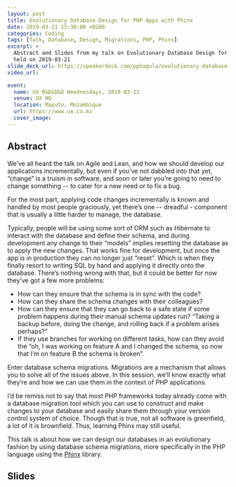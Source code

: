 ```yaml
---
layout: post
title: Evolutionary Database Design for PHP Apps with Phinx
date: 2019-03-21 15:30:00 +0200
categories: Coding
tags: [Talk, Database, Design, Migrations, PHP, Phinx]
excerpt: >
  Abstract and Slides from my talk on Evolutionary Database Design for PHP Apps with Phinx presented at the UX R&D&D&D Weednesdays meetup
  held on 2019-03-21
slide_deck_url: https://speakerdeck.com/pphagula/evolutionary-database-design-for-php-apps-with-phinx
video_url:

event:
  name: UX R&D&D&D Weednesdays, 2019-03-21
  venue: UX HQ
  location: Maputo, Mozambique
  url: https://www.ux.co.mz
  cover_image:
---
```


## Abstract


We’ve all heard the talk on Agile and Lean, and how we should develop our applications incrementally, but even if you’ve not dabbled into that yet, “change” is a truism in software, and soon or later you’re going to need to change something -- to cater for a new need or to fix a bug.

For the most part, applying code changes incrementally is known and handled by most people graciously, yet there’s one -- dreadful - component that is usually a little harder to manage, the database.

Typically, people will be using some sort of ORM such as Hibernate to interact with the database and define their schema, and during development any change to their “models” implies resetting the database as to apply the new changes. That works fine for development, but once the app is in production they can no longer just “reset”. Which is when they finally resort to writing SQL by hand and applying it directly onto the database. There’s nothing wrong with that, but it could be better for now they’ve got a few more problems:

- How can they ensure that the schema is in sync with the code?
- How can they share the schema changes with their colleagues?
- How can they ensure that they can go back to a safe state if some problem happens during their manual schema updates run? “Taking a backup before, doing the change, and rolling back if a problem arises perhaps?”
- If they use branches for working on different tasks, how can they avoid the “oh, I was working on feature A and I changed the schema, so now that I’m on feature B the schema is broken”.

Enter database schema migrations. Migrations are a mechanism that allows you to solve all of the issues above. In this session, we’ll know exactly what they’re and how we can use them in the context of PHP applications.

I’d be remiss not to say that most PHP frameworks today already come with a database migration tool which you can use to construct and make changes to your database and easily share them through your version control system of choice. Though that is true, not all software is greenfield, a lot of it is brownfield. Thus, learning Phinx may still useful.

This talk is about how we can design our databases in an evolutionary fashion by using database schema migrations, more specifically in the PHP language using the [Phinx](https://phinx.org) library.

## Slides

<script async class="speakerdeck-embed" data-id="1438ed56b8814df3b6716b1e87fc36be" data-ratio="1.33333333333333" src="//speakerdeck.com/assets/embed.js"></script>
